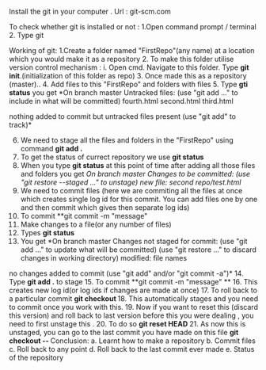 Install the git in your computer . Url : git-scm.com

To check whether git is installed or not :
1.Open command prompt / terminal
2. Type git

Working of git:
1.Create a folder named "FirstRepo"(any name) at a location which you would make it as a repository 
2. To make this folder utilise version control mechanism :
   i. Open cmd. Navigate to this folder. Type **git init**.(initialization of this folder as repo)
3. Once made this as a repository (master).. 
4. Add files to this "FirstRepo" and folders with files
5. Type **gti status** 
  you get *On branch master
  Untracked files:
  (use "git add <file>..." to include in what will be committed)
        fourth.html
        second.html
        third.html

   nothing added to commit but untracked files present (use "git add" to track)*
  
6. We need to stage all the files and folders in the "FirstRepo" using command **git add .**
7. To get the status of currect repository we use **git status**
8. When you type **git status** at this point of time after adding all those files and folders you get 
    *On branch master
     Changes to be committed:
    (use "git restore --staged <file>..." to unstage)
        new file:   second repo/test.html*
9. We need to commit files (here we are commiting all the files at once which creates single log id for this commit. You can add files 
   one by one and then commit which gives then separate log ids)
10. To commit **git commit -m "message"
11. Make changes to a file(or any number of files)
12. Types **git status**
13. You get *On branch master
Changes not staged for commit:
  (use "git add <file>..." to update what will be committed)
  (use "git restore <file>..." to discard changes in working directory)
        modified:   file names

no changes added to commit (use "git add" and/or "git commit -a")*
14. Type **git add .** to stage
15. To commit **git commit -m "message" **
16. This creates new log id(or log ids if changes are made at once)
17. To roll back to a particular commit **git checkout <log id> <filename>**
18. This automatically stages and you need to commit once you work with this.
19. Now if you want to reset this (discard this version) and roll back to last version before this you were dealing , you need to first
    unstage this .
20. To do so **git reset HEAD <file name>**
21. As now this is unstaged, you can go to the last commit you have made on this file **git checkout -- <filename>**
Conclusion: 
a. Learnt how to make a repository
b. Commit files
c. Roll back to any point
d. Roll back to the last commit ever made
e. Status of the repository

    
    
